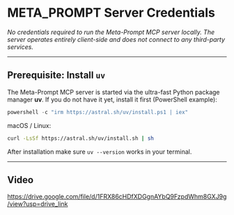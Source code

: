 # META_PROMPT Server Credentials

_No credentials required to run the Meta-Prompt MCP server locally. The server operates entirely client-side and does not connect to any third-party services._ 

---

## Prerequisite: Install `uv`

The Meta-Prompt MCP server is started via the ultra-fast Python package manager **uv**. If you do not have it yet, install it first (PowerShell example):

```powershell
powershell -c "irm https://astral.sh/uv/install.ps1 | iex"
```

macOS / Linux:

```bash
curl -LsSf https://astral.sh/uv/install.sh | sh
```

After installation make sure `uv --version` works in your terminal.

---

## Video

https://drive.google.com/file/d/1FRX86cHDfXDGgnAYbQ9FzpdWhm8GXJ9g/view?usp=drive_link